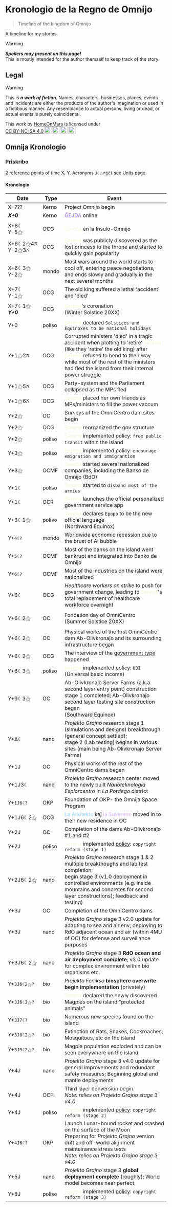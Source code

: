 <!-- -*- coding: utf-8 -*- -->

Kronologio de la Regno de Omnijo
===============================================================================

> Timeline of the kingdom of Omnijo

A timeline for my stories.

> [!WARNING]
> ***Spoilers may present on this page!***  
> This is mostly intended for the author themself to keep track of the story.

Legal
-------------------------------------------------------------------------------

> [!WARNING]
> This is ***a work of fiction***.
> Names, characters, businesses, places, events and incidents
> are either the products of the author's imagination or used in a fictitious manner.
> Any resemblance to actual persons, living or dead, or actual events is purely coincidental.

<p xmlns:cc="http://creativecommons.org/ns#" >This work by <a rel="cc:attributionURL dct:creator" property="cc:attributionName" href="https://github.com/HomeOnMars">HomeOnMars</a> is licensed under <a href="https://creativecommons.org/licenses/by-nc-sa/4.0/?ref=chooser-v1" target="_blank" rel="license noopener noreferrer" style="display:inline-block;">CC BY-NC-SA 4.0<img style="height:22px!important;margin-left:3px;vertical-align:text-bottom;" src="https://mirrors.creativecommons.org/presskit/icons/cc.svg?ref=chooser-v1" alt=""><img style="height:22px!important;margin-left:3px;vertical-align:text-bottom;" src="https://mirrors.creativecommons.org/presskit/icons/by.svg?ref=chooser-v1" alt=""><img style="height:22px!important;margin-left:3px;vertical-align:text-bottom;" src="https://mirrors.creativecommons.org/presskit/icons/nc.svg?ref=chooser-v1" alt=""><img style="height:22px!important;margin-left:3px;vertical-align:text-bottom;" src="https://mirrors.creativecommons.org/presskit/icons/sa.svg?ref=chooser-v1" alt=""></a></p>

Omnija Kronologio
-------------------------------------------------------------------------------

### Priskribo

2 reference points of time X, Y.
Acronyms `J☾⚝⚻ĝĉŝ` see [Units](../teknikajxoj/Unuoj.md#tempo) page.

#### Kronologio

|  Date  |  Type  | Event |
| ------ | ------ | ----- |
| X-???  |  Kerno | Project Omnijo begin |
| ***X+0*** |  Kerno | <span style="color:MediumPurple">ĜEJDA</span> online |
||||
| X+6☾  <br>Y-5⚝ |  OCG  | <span style="color:Beige">Serena</span> en la Insulo-Omnijo |
| X+6☾2⚝4⚻ <br>Y-2⚝3⚻ |   OCG  | <span style="color:Beige">Serena</span> was publicly discovered as the lost princess to the throne and started to quickly gain popularity |
| X+6☾3⚝    <br>Y-2⚝    |  mondo | Most wars around the world starts to cool off, entering peace negotiations, and ends slowly and gradually in the next several months |
| X+7☾    <br>Y-1⚝    |   OCG  | The old king suffered a lethal 'accident' and 'died' |
||||
| X+7☾1⚝  <br>***Y+0*** |   OCG  | <span style="color:Beige">Serena</span>'s coronation  <br>\(Winter Solstice 20XX\) |
||||
| Y+0    | poliso | <span style="color:Beige">Serena</span> declared `Solstices and Equinoxes to be national holidays` |
| Y+1⚝2⚻|   OCG  | Corrupted ministers 'died' in a tragic accident when plotting to 'retire' <span style="color:Beige">Serena</span> (like they 'retire' the old king) after <span style="color:Beige">Serena</span> refused to bend to their way<br> while most of the rest of the ministers had fled the island from their internal power struggle |
| Y+1⚝5⚻|   OCG  | Party-system and the Parliament collapsed as the MPs fled |
| Y+1⚝6⚻|   OCG  | <span style="color:Beige">Serena</span> placed her own friends as MPs/ministers to fill the power vaccum |
| Y+2⚝   |   OC   | Surveys of the OmniCentro dam sites begin |
| Y+2⚝   |   OCG  | <span style="color:Beige">Serena</span> reorganized the gov structure |
| Y+2⚝   | poliso | <span style="color:Beige">Serena</span> implemented policy: `free public transit` within the island |
| Y+3⚝   | poliso | <span style="color:Beige">Serena</span> implemented policy: `encourage emigration and immigrantion` |
| Y+3⚝   |  OCMF  | <span style="color:Beige">Serena</span> started several nationalized companies, including the Banko de Omnijo (BdO) |
| Y+1☾   | poliso | <span style="color:Beige">Serena</span> started to `disband most of the armies` |
| Y+1☾   |   OCR  | <span style="color:Beige">Serena</span> launches the official personalized government service app |
| Y+3☾1⚝ | poliso | <span style="color:Beige">Serena</span> declares `Epopo` to be the new official language  <br>\(Northward Equinox\) |
| Y+`4☾?`  |  mondo | Worldwide economic recession due to the brust of AI bubble |
| Y+`5☾?`  |  OCMF  | Most of the banks on the island went bankrupt and integrated into Banko de Omnijo |
| Y+`6☾?`  |  OCMF  | Most of the industries on the island were nationalized |
| Y+6☾     |   OCG  | *Healthcare workers on strike* to push for government change, leading to <span style="color:Beige">Serena</span>'s total replacement of healthcare workforce overnight |
||||
| Y+6☾2⚝   |   OC   | Fondation day of OmniCentro  <br>\(Summer Solstice 20XX\) |
||||
| Y+6☾2⚝   |   OC   | Physical works of the first OmniCentro dam Ab-Olivkronaĵo and its surrounding infrastructure began |
| Y+6☾2⚝   |   OCG  | The interview of the [government type](../OmniCentro/Bulteno.md#fonrakonta-bulteno) happened |
| Y+6☾3⚝   | poliso | <span style="color:Beige">Serena</span> implemented policy: `UBI` (Universal basic income) |
| Y+9☾3⚝   |   OC   | Ab-Olivkronaĵo Server Farms (a.k.a. second layer entry point) construction stage 1 completed; Ab-Olivkronaĵo second layer testing site construction began  <br>\(Southward Equinox\) |
| Y+Δ☾   |  nano  | *Projekto Grajno* research stage 1 (simulations and designs) breakthrough (general concept settled);  <br>stage 2 (Lab testing) begins in various sites (main being Ab-Olivkronaĵo Server Farms)  |
| Y+1J     |   OC   | Physical works of the rest of the OmniCentro dams began |
| Y+1J3☾   |  nano  | *Projekto Grajno* research center moved to the newly built *Nanoteknologia Esplorcentro* in *La Pordego* district  |
| Y+`1J6☾?`|  OKP   | Foundation of OKP- the Omnija Space Program |
| Y+1J6☾2⚝ |  OCG   | <span style="color:#95D0FC">La Arkitekto</span> kaj <span style="color:#D6B4FC">la Suvereno</span> moved in to their new residence in OC |
| Y+2J     |   OC   | Completion of the dams Ab-Olivkronaĵo #1 and #2 |
| Y+2J     | poliso | <span style="color:Beige">Serena</span> implemented [policy](../OmniCentro/OftajDemandoj.md#kio-estas-la-plano-de-la-reĝino-reformi-kopirajton): `copyright reform (stage 1)` |
| Y+2J6☾2⚝ |  nano  | *Projekto Grajno* research stage 1 & 2 multiple breakthoughs and lab test completion;  <br>begin stage 3 (v1.0 deployment in controlled environments (e.g. inside mountains and concretes for second layer constructions); feedback and testing) |
| Y+3J     |   OC   | Completion of the OmniCentro dams |
| Y+3J     |  nano  | *Projekto Grajno* stage 3 v2.0 update for adapting to sea and air env; deploying to RdO adjacent ocean and air (within 4MU of OC) for defense and surveillance purposes |
| Y+3J6☾2⚝ |  nano  | *Projekto Grajno* stage 3 **RdO ocean and air deployment complete**; v3.0 update for complex environment within bio organisms etc. |
| Y+`3J6☾2⚝?` |   bio  | *Projekto Fenikso* **biosphere overwrite begin implementation** (privately) |
| Y+`3J6☾3⚝?` |   bio  | <span style="color:Beige">Serena</span> declared the newly discovered Magpies on the island "protected animals" |
| Y+`3J7☾?`   |   bio  | Numerous new species found on the island |
| Y+`3J8☾2⚝?` |   bio  | Extinction of Rats, Snakes, Cockroaches, Mosquitoes, etc on the island |
| Y+`3J9☾2⚝?` |   bio  | Magpie population exploded and can be seen everywhere on the island |
| Y+4J     |  nano  | *Projekto Grajno* stage 3 v4.0 update for general improvements and redundant safety measures; Beginning global and mantle deployments |
| Y+4J     |  OCFI  | Third layer conversion begin.<br>*Note: relies on Projekto Grajno stage 3 v4.0*  |
| Y+4J     | poliso | <span style="color:Beige">Serena</span> implemented [policy](../OmniCentro/OftajDemandoj.md#kio-estas-la-plano-de-la-reĝino-reformi-kopirajton): `copyright reform (stage 2)` |
| Y+`4J6☾?`|  OKP   | Launch Lunar-bound rocket and crashed on the surface of the Moon<br>Preparing for *Projekto Grajno* version drift and off-world alignment maintainance stress tests<br>*Note: relies on Projekto Grajno stage 3 v4.0* |
| Y+5J     |  nano  | *Projekto Grajno* stage 3 **global deployment complete** (roughly); World model becomes near perfect. |
| Y+8J     | poliso | <span style="color:Beige">Serena</span> implemented [policy](../OmniCentro/OftajDemandoj.md#kio-estas-la-plano-de-la-reĝino-reformi-kopirajton): `copyright reform (stage 3)` |
